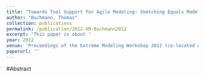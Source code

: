```yaml
---
title: "Towards Tool Support For Agile Modeling: Sketching Equals Modeling"
author: "Buchmann, Thomas"
collection: publications
permalink: /publication/2012-XM-Buchmann2012
excerpt: 'This paper is about '
year: 2012
venue: 'Proceedings of the Extreme Modeling Workshop 2012 (co-located with MODELS 2012)'
paperurl: ''
---
```


#Abstract
